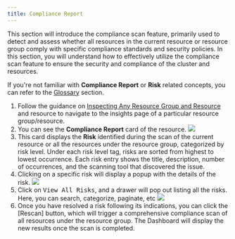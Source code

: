 ```yaml
---
title: Compliance Report
---
```

This section will introduce the compliance scan feature, primarily used to detect and assess whether all resources in the current resource or resource group comply with specific compliance standards and security policies. In this section, you will understand how to effectively utilize the compliance scan feature to ensure the security and compliance of the cluster and resources.

If you're not familiar with **Compliance Report** or **Risk** related concepts, you can refer to the [Glossary](../../2-concepts/3-glossary.md) section.

1. Follow the guidance on [Inspecting Any Resource Group and Resource](#inspecting-any-resource-group-and-resource) and resource to navigate to the insights page of a particular resource group/resource.
2. You can see the **Compliance Report** card of the resource.
   ![](/karpor/assets/insight/insight-home.png)
3. This card displays the **Risk** identified during the scan of the current resource or all the resources under the resource group, categorized by risk level. Under each risk level tag, risks are sorted from highest to lowest occurrence. Each risk entry shows the title, description, number of occurrences, and the scanning tool that discovered the issue.
4. Clicking on a specific risk will display a popup with the details of the risk.
   ![](/karpor/assets/insight/insight-single-issue.png)
5. Click on <kbd>View All Risks</kbd>, and a drawer will pop out listing all the risks. Here, you can search, categorize, paginate, etc
   ![](/karpor/assets/insight/insight-all-issues.png)
6. Once you have resolved a risk following its indications, you can click the [Rescan] button, which will trigger a comprehensive compliance scan of all resources under the resource group. The Dashboard will display the new results once the scan is completed.
